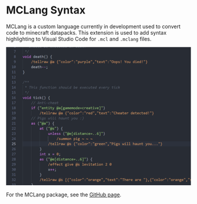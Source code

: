 
# MCLang Syntax

MCLang is a custom language currently in development used to convert code to minecraft datapacks. This extension is used to add syntax highlighting to Visual Studio Code for `.mcl` and `.mclang` files.

![MCLang syntax screenshot](images/mclang_screen.png)

For the MCLang package, see the [GitHub page](https://github.com/PurpleStripedUnicorn/MCLang).